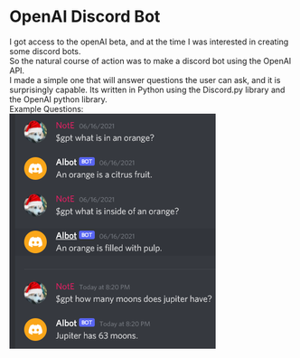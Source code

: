 # OpenAI Discord Bot
I got access to the openAI beta, and at the time I was interested in creating some discord bots.  
So the natural course of action was to make a discord bot using the OpenAI API.  
I made a simple one that will answer questions the user can ask, and it is surprisingly capable. 
Its written in Python using the Discord.py library and the OpenAI python library.  
Example Questions:  
![Example](Example.png)
